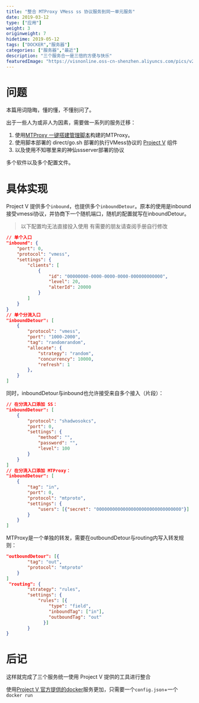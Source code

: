 ```yaml
---
title: "整合 MTProxy VMess ss 协议服务到同一单元服务"
date: 2019-03-12
type: ["应用"]
weight: 3
originweight: 7
hidetime: 2019-05-12
tags: ["DOCKER","服务器"]
categories: ["服务器","最近"]
description: "三个服务合一是三倍的方便与快乐"
featuredImage: "https://visnonline.oss-cn-shenzhen.aliyuncs.com/pics/v2ray/icon.png"
---
```

# 问题
本篇用词隐晦，懂的懂，不懂别问了。

出于一些人为或非人为因素，需要做一系列的服务迁移：

1. 使用[MTProxy 一键搭建管理脚本](https://github.com/FunctionClub/MTProxy-Bash)构建的MTProxy。
2. 使用脚本部署的 direct/go.sh 部署的执行VMess协议的 [Project V](https://www.v2ray.com/) 组件
3. 以及使用不知哪里来的神仙ssserver部署的协议

多个软件以及多个配置文件。



# 具体实现
Project V 提供多个``inbound``，也提供多个``inboundDetour``。原本的使用是inbound接受vmessi协议，并协商下一个随机端口，随机的配置就写在inboundDetour。

> 以下配置均无法直接投入使用
> 有需要的朋友请查阅手册自行修改

```json
// 单个入口
"inbound": {
    "port": 0,
    "protocol": "vmess",
    "settings": {
        "clients": [
            {
                "id": "00000000-0000-0000-0000-000000000000",
                "level": 20,
                "alterId": 20000
            }
        ]
    }
}
// 单个分流入口
"inboundDetour": [
    {
        "protocol": "vmess",
        "port": "1000-2000",
        "tag": "randomrandom",
        "allocate": {
            "strategy": "random",
            "concurrency": 10000,
            "refresh": 1
        },
    }
]

```

同时，inboundDetour与inbound也允许接受来自多个接入（片段）：
```json
// 在分流入口添加 SS：
"inboundDetour": [
    {
        "protocol": "shadwosokcs",
        "port": 0,
        "settings": {
            "method": "",
            "password": "",
            "level": 100
        }
    }
]
// 在分流入口添加 MTProxy：
"inboundDetour": [
    {
        "tag": "in",
        "port": 0,
        "protocol": "mtproto",
        "settings": {
            "users": [{"secret": "00000000000000000000000000000000"}]
        }
    }
]
```

MTProxy是一个单独的转发，需要在outboundDetour与routing内写入转发规则：
```json
"outboundDetour": [{
        "tag": "out",
        "protocol": "mtproto"
    }
]
 "routing": {
        "strategy": "rules",
        "settings": {
            "rules": [{
                "type": "field",
                "inboundTag": ["in"],
                "outboundTag": "out"
              }]
        }
}
```

# 后记

这样就完成了三个服务统一使用 Project V 提供的工具进行整合

 使用[Project V 官方提供的docker](https://hub.docker.com/r/v2ray/official/)服务更加，只需要一个``config.json``+一个``docker run``

 